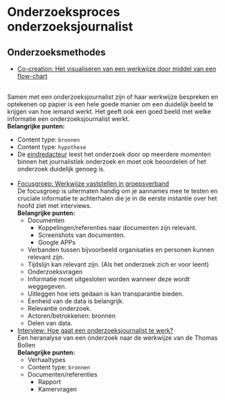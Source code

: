 # Onderzoeksproces onderzoeksjournalist





## Onderzoeksmethodes
* [Co-creation: Het visualiseren van een werkwijze door middel van een flow-chart](https://jorik.gitbook.io/project-blauwdruk/vooronderzoek/werkwijze_frank-meijers)



<br>Samen met een onderzoeksjournalist zijn of haar werkwijze bespreken en optekenen op papier is een hele goede manier om een duidelijk beeld te krijgen van hoe iemand werkt. Het geeft ook een goed beeld met welke informatie een onderzoeksjournalist werkt.
<br>__Belangrijke punten:__
  * Content type: `bronnen`
  * Content type: `hypothese`
  * De [eindredacteur](https://jorik.gitbook.io/project-blauwdruk/stakeholders/redacteur) leest het onderzoek door op meerdere momenten binnen het journalistiek onderzoek en moet ook beoordelen of het onderzoek duidelijk genoeg is.
<br><br>
* [Focusgroep: Werkwijze vaststellen in groepsverband](https://jorik.gitbook.io/project-blauwdruk/research_methods/focusgroep)
<br>De focusgroep is uitermaten handig om je aannames mee te testen en cruciale informatie te achterhalen die je in de eerste instantie over het hoofd ziet met interviews.
<br>__Belangrijke punten:__
  * Documenten
    * Koppelingen/referenties naar documenten zijn relevant.
    * Screenshots van documenten.
    * Google APPs
  * Verbanden tussen bijvoorbeeld organisaties en personen kunnen relevant zijn.
  * Tijdslijn kan relevant zijn. (Als het onderzoek zich er voor leent)
  * Onderzoeksvragen
  * Informatie moet uitgesloten worden wanneer deze wordt weggegeven.
  * Uitleggen hoe iets gedaan is kan transparantie bieden.
  * Eenheid van de data is belangrijk.
  * Relevantie onderzoek.
  * Actoren/betrokkenen: bronnen
  * Delen van data.
* [Interview: Hoe gaat een onderzoeksjournalist te werk?](https://jorik.gitbook.io/project-blauwdruk/vooronderzoek/werkwijze_thomas-bollen)
<br>Een heranalyse van een onderzoek naar de werkwijze van de Thomas Bollen
<br>__Belangrijke punten:__
  * Verhaaltypes
  * Content type: `bronnen`
  * Documenten/referenties
    * Rapport
    * Kamervragen
